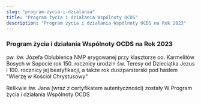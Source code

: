 ```yaml
---
slug: "program-zycia-i-dzialania"
title: "Program życia i działania Wspólnoty OCDS"
description: "Program życia i działania Wspólnoty OCDS na Rok 2023"
---
```


### Program życia i działania Wspólnoty OCDS na Rok 2023
pw. św. Józefa Oblubieńca NMP erygowanej przy klasztorze oo. Karmelitów Bosych w Sopocie
rok 150. rocznicy urodzin św. Teresy od Dzieciątka Jezus i 100. rocznicy jej beatyfikacji,
a także rok duszparsterski pod hasłem "Wierzę w Kościół Chrystusowy"

Relikwie św. Jana (wraz z certyfikatem autentyczności) zostały W
Program życia i działania
Wspólnoty OCDS 

